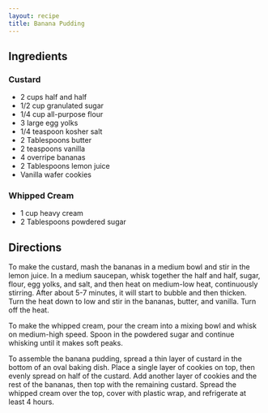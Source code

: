 ```yaml
---
layout: recipe
title: Banana Pudding
---
```


## Ingredients

### Custard
* 2 cups half and half
* 1/2 cup granulated sugar
* 1/4 cup all-purpose flour
* 3 large egg yolks
* 1/4 teaspoon kosher salt
* 2 Tablespoons butter
* 2 teaspoons vanilla
* 4 overripe bananas
* 2 Tablespoons lemon juice
* Vanilla wafer cookies

### Whipped Cream
* 1 cup heavy cream
* 2 Tablespoons powdered sugar

## Directions

To make the custard, mash the bananas in a medium bowl and stir in the lemon juice. In a medium saucepan, whisk together the half and half, sugar, flour, egg yolks, and salt, and then heat on medium-low heat, continuously stirring. After about 5-7 minutes, it will start to bubble and then thicken. Turn the heat down to low and stir in the bananas, butter, and vanilla. Turn off the heat.

To make the whipped cream, pour the cream into a mixing bowl and whisk on medium-high speed. Spoon in the powdered sugar and continue whisking until it makes soft peaks.

To assemble the banana pudding, spread a thin layer of custard in the bottom of an oval baking dish. Place a single layer of cookies on top, then evenly spread on half of the custard. Add another layer of cookies and the rest of the bananas, then top with the remaining custard. Spread the whipped cream over the top, cover with plastic wrap, and refrigerate at least 4 hours.